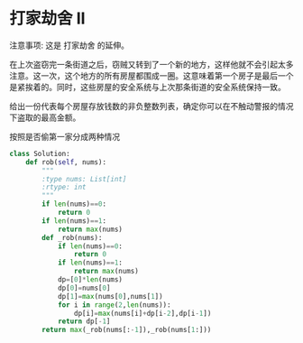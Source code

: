 # 打家劫舍 II

注意事项: 这是 打家劫舍 的延伸。

在上次盗窃完一条街道之后，窃贼又转到了一个新的地方，这样他就不会引起太多注意。这一次，这个地方的所有房屋都围成一圈。这意味着第一个房子是最后一个是紧挨着的。同时，这些房屋的安全系统与上次那条街道的安全系统保持一致。

给出一份代表每个房屋存放钱数的非负整数列表，确定你可以在不触动警报的情况下盗取的最高金额。

按照是否偷第一家分成两种情况

```py
class Solution:
    def rob(self, nums):
        """
        :type nums: List[int]
        :rtype: int
        """
        if len(nums)==0:
            return 0
        if len(nums)==1:
            return max(nums)
        def _rob(nums):       
            if len(nums)==0:
                return 0
            if len(nums)==1:
                return max(nums)
            dp=[0]*len(nums)
            dp[0]=nums[0]
            dp[1]=max(nums[0],nums[1])
            for i in range(2,len(nums)):
                dp[i]=max(nums[i]+dp[i-2],dp[i-1])
            return dp[-1]
        return max(_rob(nums[:-1]),_rob(nums[1:]))
```
